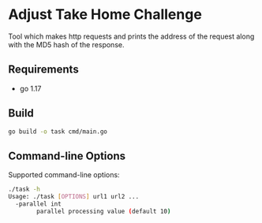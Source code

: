 # Adjust Take Home Challenge

Tool which makes http requests and prints the address of the request along with the MD5 hash of the response.

## Requirements

- go 1.17

## Build

```bash
go build -o task cmd/main.go
```

## Command-line Options

Supported command-line options:

```bash
./task -h
Usage: ./task [OPTIONS] url1 url2 ...
  -parallel int
        parallel processing value (default 10)
```